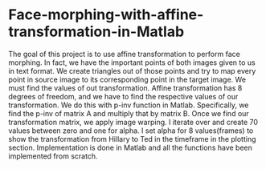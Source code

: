 # Face-morphing-with-affine-transformation-in-Matlab
The goal of this project is to use affine transformation to perform face morphing. In fact, we have the 
important points of both images given to us in text format. We create triangles out of those points and 
try to map every point in source image to its corresponding point in the target image. We must find the 
values of out transformation. Affine transformation has 8 degrees of freedom, and we have to find the 
respective values of our transformation. We do this with p-inv function in Matlab. Specifically, we find 
the p-inv of matrix A and multiply that by matrix B. Once we find our transformation matrix, we apply 
image warping. I iterate over and create 70 values between zero and one for alpha. I set alpha for 8 
values(frames) to show the transformation from Hillary to Ted in the timeframe in the plotting section.
Implementation is done in Matlab and all the functions have been implemented from scratch.
